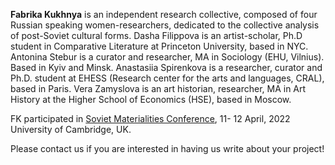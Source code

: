 **Fabrika Kukhnya** is an independent research collective, composed of four Russian speaking women-researchers, dedicated to the collective analysis of post-Soviet cultural forms. Dasha Filippova is an artist-scholar, Ph.D student in Comparative Literature at Princeton University, based in NYC. Antonina Stebur is a curator and researcher, MA in Sociology (EHU, Vilnius). Based in Kyiv and Minsk. Anastasiia Spirenkova is a researcher, curator and Ph.D. student at EHESS (Research center for the arts and languages, CRAL), based in Paris. Vera Zamyslova is an art historian, researcher, MA in Art History at the Higher School of Economics (HSE), based in Moscow.

FK participated in [Soviet Materialities Conference](https://www.sovietmaterialities.org/),  11- 12 April, 2022 University of Cambridge, UK.

Please contact us if you are interested in having us write about your project!
